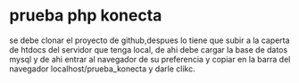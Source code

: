 # prueba php konecta

se debe clonar el proyecto de github,despues lo tiene que subir a la caperta de htdocs del servidor que tenga local, de ahi debe cargar la base de datos mysql y de ahi entrar al navegador de su preferencia y copiar en la barra del navegador localhost/prueba_konecta y darle clikc.


